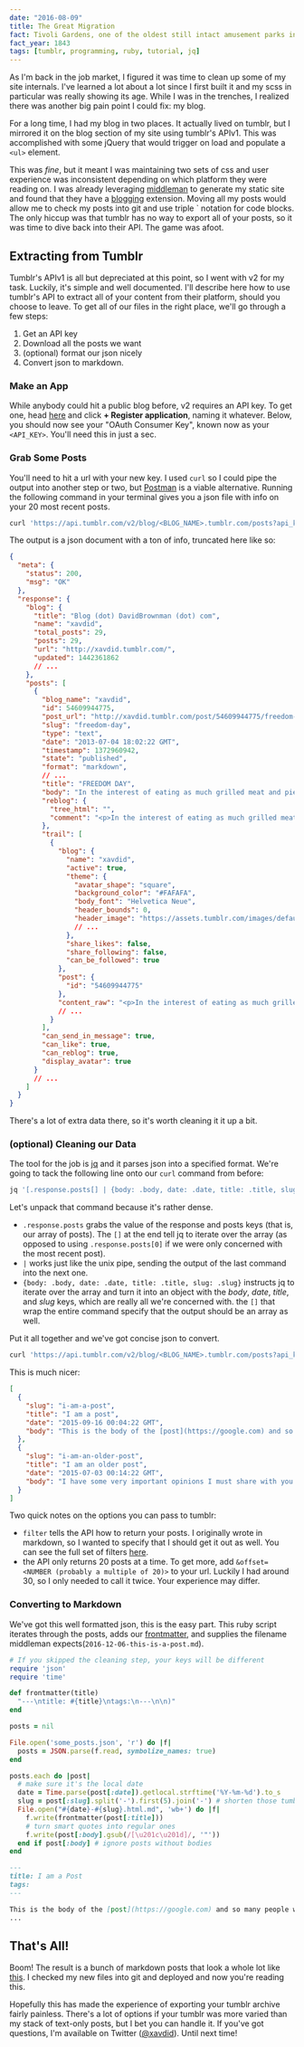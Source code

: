 ```yaml
---
date: "2016-08-09"
title: The Great Migration
fact: Tivoli Gardens, one of the oldest still intact amusement parks in the world, opens in Copenhagen, Denmark.
fact_year: 1843
tags: [tumblr, programming, ruby, tutorial, jq]
---
```


As I'm back in the job market, I figured it was time to clean up some of my site internals. I've learned a lot about a lot since I first built it and my scss in particular was really showing its age. While I was in the trenches, I realized there was another big pain point I could fix: my blog.

For a long time, I had my blog in two places. It actually lived on tumblr, but I mirrored it on the blog section of my site using tumblr's APIv1. This was accomplished with some jQuery that would trigger on load and populate a `<ul>` element.

This was _fine_, but it meant I was maintaining two sets of css and user experience was inconsistent depending on which platform they were reading on. I was already leveraging [middleman](https://middlemanapp.com) to generate my static site and found that they have a [blogging](https://middlemanapp.com/basics/blogging) extension. Moving all my posts would allow me to check my posts into git and use triple ` notation for code blocks. The only hiccup was that tumblr has no way to export all of your posts, so it was time to dive back into their API. The game was afoot.

## Extracting from Tumblr

Tumblr's APIv1 is all but depreciated at this point, so I went with v2 for my task. Luckily, it's simple and well documented. I'll describe here how to use tumblr's API to extract all of your content from their platform, should you choose to leave. To get all of our files in the right place, we'll go through a few steps:

1. Get an API key
2. Download all the posts we want
3. (optional) format our json nicely
4. Convert json to markdown.

### Make an App

While anybody could hit a public blog before, v2 requires an API key. To get one, head [here](https://www.tumblr.com/oauth/apps) and click **+ Register application**, naming it whatever. Below, you should now see your "OAuth Consumer Key", known now as your `<API_KEY>`. You'll need this in just a sec.

### Grab Some Posts

You'll need to hit a url with your new key. I used `curl` so I could pipe the output into another step or two, but [Postman](https://www.getpostman.com/) is a viable alternative. Running the following command in your terminal gives you a json file with info on your 20 most recent posts.

```bash
curl 'https://api.tumblr.com/v2/blog/<BLOG_NAME>.tumblr.com/posts?api_key=<API_KEY>&filter=raw' > some_posts.json
```

The output is a json document with a ton of info, truncated here like so:

```json
{
  "meta": {
    "status": 200,
    "msg": "OK"
  },
  "response": {
    "blog": {
      "title": "Blog (dot) DavidBrownman (dot) com",
      "name": "xavdid",
      "total_posts": 29,
      "posts": 29,
      "url": "http://xavdid.tumblr.com/",
      "updated": 1442361862
      // ...
    },
    "posts": [
      {
        "blog_name": "xavdid",
        "id": 54609944775,
        "post_url": "http://xavdid.tumblr.com/post/54609944775/freedom-day",
        "slug": "freedom-day",
        "type": "text",
        "date": "2013-07-04 18:02:22 GMT",
        "timestamp": 1372960942,
        "state": "published",
        "format": "markdown",
        // ...
        "title": "FREEDOM DAY",
        "body": "In the interest of eating as much grilled meat and pie as possible today, there's no new post. \n\nBut, get excited for the next couple of weeks, I have some great stuff written!",
        "reblog": {
          "tree_html": "",
          "comment": "<p>In the interest of eating as much grilled meat and pie as possible today, there's no new post. \n\nBut, get excited for the next couple of weeks, I have some great stuff written!</p>"
        },
        "trail": [
          {
            "blog": {
              "name": "xavdid",
              "active": true,
              "theme": {
                "avatar_shape": "square",
                "background_color": "#FAFAFA",
                "body_font": "Helvetica Neue",
                "header_bounds": 0,
                "header_image": "https://assets.tumblr.com/images/default_header/optica_pattern_06.png?_v=c5e9c9bdca5f67be80d91514a36509cc"
                // ...
              },
              "share_likes": false,
              "share_following": false,
              "can_be_followed": true
            },
            "post": {
              "id": "54609944775"
            },
            "content_raw": "<p>In the interest of eating as much grilled meat and pie as possible today, there's no new post. \n\nBut, get excited for the next couple of weeks, I have some great stuff written!</p>"
            // ...
          }
        ],
        "can_send_in_message": true,
        "can_like": true,
        "can_reblog": true,
        "display_avatar": true
      }
      // ...
    ]
  }
}
```

There's a lot of extra data there, so it's worth cleaning it it up a bit.

### (optional) Cleaning our Data

The tool for the job is [jq](https://stedolan.github.io/jq/) and it parses json into a specified format. We're going to tack the following line onto our `curl` command from before:

```bash
jq '[.response.posts[] | {body: .body, date: .date, title: .title, slug: .slug}]'
```

Let's unpack that command because it's rather dense.

- `.response.posts` grabs the value of the response and posts keys (that is, our array of posts). The `[]` at the end tell jq to iterate over the array (as opposed to using `.response.posts[0]` if we were only concerned with the most recent post).
- `|` works just like the unix pipe, sending the output of the last command into the next one.
- `{body: .body, date: .date, title: .title, slug: .slug}` instructs jq to iterate over the array and turn it into an object with the _body_, _date_, _title_, and _slug_ keys, which are really all we're concerned with. the `[]` that wrap the entire command specify that the output should be an array as well.

Put it all together and we've got concise json to convert.

```bash
curl 'https://api.tumblr.com/v2/blog/<BLOG_NAME>.tumblr.com/posts?api_key=<API_KEY>&filter=raw' | jq '[.response.posts[] | {body: .body, date: .date, title: .title, slug: .slug}]' > some_posts.json
```

This is much nicer:

```json
[
  {
    "slug": "i-am-a-post",
    "title": "I am a post",
    "date": "2015-09-16 00:04:22 GMT",
    "body": "This is the body of the [post](https://google.com) and so many people will eventually read it"
  },
  {
    "slug": "i-am-an-older-post",
    "title": "I am an older post",
    "date": "2015-07-03 00:14:22 GMT",
    "body": "I have some very important opinions I must share with you."
  }
]
```

Two quick notes on the options you can pass to tumblr:

- `filter` tells the API how to return your posts. I originally wrote in markdown, so I wanted to specify that I should get it out as well. You can see the full set of filters [here](https://www.tumblr.com/docs/en/api/v2#posts).
- the API only returns 20 posts at a time. To get more, add `&offset=<NUMBER (probably a multiple of 20)>` to your url. Luckily I had around 30, so I only needed to call it twice. Your experience may differ.

### Converting to Markdown

We've got this well formatted json, this is the easy part. This ruby script iterates through the posts, adds our [frontmatter](https://middlemanapp.com/basics/frontmatter/), and supplies the filename middleman expects(`2016-12-06-this-is-a-post.md`).

```ruby
# If you skipped the cleaning step, your keys will be different
require 'json'
require 'time'

def frontmatter(title)
  "---\ntitle: #{title}\ntags:\n---\n\n)"
end

posts = nil

File.open('some_posts.json', 'r') do |f|
  posts = JSON.parse(f.read, symbolize_names: true)
end

posts.each do |post|
  # make sure it's the local date
  date = Time.parse(post[:date]).getlocal.strftime('%Y-%m-%d').to_s
  slug = post[:slug].split('-').first(5).join('-') # shorten those tumblr slugs
  File.open("#{date}-#{slug}.html.md", 'wb+') do |f|
    f.write(frontmatter(post[:title]))
    # turn smart quotes into regular ones
    f.write(post[:body].gsub(/[\u201c\u201d]/, '"'))
  end if post[:body] # ignore posts without bodies
end
```

```markdown
---
title: I am a Post
tags:
---

This is the body of the [post](https://google.com) and so many people will eventually read it
...
```

## That's All!

Boom! The result is a bunch of markdown posts that look a whole lot like [this](https://github.com/xavdid/xavdid.github.io). I checked my new files into git and deployed and now you're reading this.

Hopefully this has made the experience of exporting your tumblr archive fairly painless. There's a lot of options if your tumblr was more varied than my stack of text-only posts, but I bet you can handle it. If you've got questions, I'm available on Twitter ([@xavdid](https://www.twitter.com/xavdid)). Until next time!
